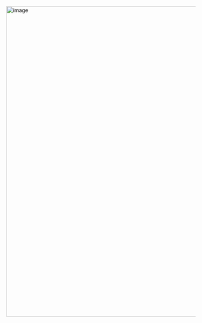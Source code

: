 
<img width="1810" height="823" alt="image" src="https://github.com/user-attachments/assets/4b1db92d-c3f7-432c-93d9-5f3e64d6b54c" />
